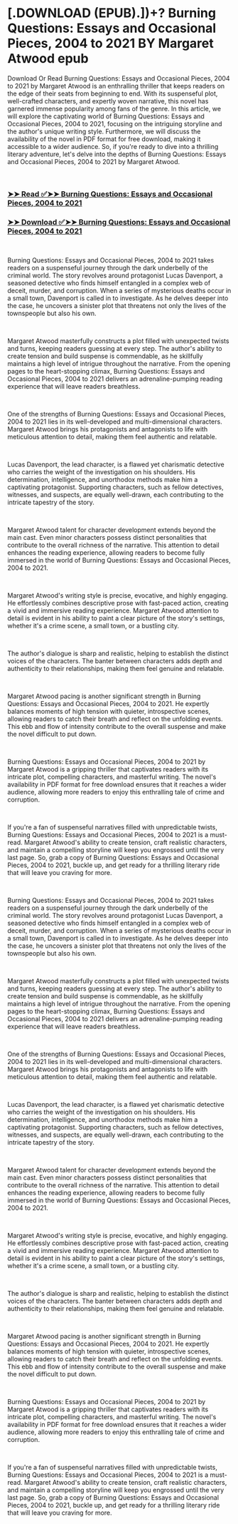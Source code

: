 # [.DOWNLOAD (EPUB).])+? Burning Questions: Essays and Occasional Pieces, 2004 to 2021 BY Margaret Atwood epub

<p>Download Or Read Burning Questions: Essays and Occasional Pieces, 2004 to 2021 by Margaret Atwood is an enthralling thriller that keeps readers on the edge of their seats from beginning to end. With its suspenseful plot, well-crafted characters, and expertly woven narrative, this novel has garnered immense popularity among fans of the genre. In this article, we will explore the captivating world of Burning Questions: Essays and Occasional Pieces, 2004 to 2021, focusing on the intriguing storyline and the author's unique writing style. Furthermore, we will discuss the availability of the novel in PDF format for free download, making it accessible to a wider audience. So, if you're ready to dive into a thrilling literary adventure, let's delve into the depths of Burning Questions: Essays and Occasional Pieces, 2004 to 2021 by Margaret Atwood.</p>
<p>&nbsp;</p>

### [➤➤ Read ✅➤➤ Burning Questions: Essays and Occasional Pieces, 2004 to 2021](https://pdf2worldwide.blogspot.com/id/58210662)

### [➤➤ Download ✅➤➤ Burning Questions: Essays and Occasional Pieces, 2004 to 2021](https://pdf2worldwide.blogspot.com/id/58210662)

<p>&nbsp;</p>
<p>Burning Questions: Essays and Occasional Pieces, 2004 to 2021 takes readers on a suspenseful journey through the dark underbelly of the criminal world. The story revolves around protagonist Lucas Davenport, a seasoned detective who finds himself entangled in a complex web of deceit, murder, and corruption. When a series of mysterious deaths occur in a small town, Davenport is called in to investigate. As he delves deeper into the case, he uncovers a sinister plot that threatens not only the lives of the townspeople but also his own.</p>
<p>&nbsp;</p>
<p>Margaret Atwood masterfully constructs a plot filled with unexpected twists and turns, keeping readers guessing at every step. The author's ability to create tension and build suspense is commendable, as he skillfully maintains a high level of intrigue throughout the narrative. From the opening pages to the heart-stopping climax, Burning Questions: Essays and Occasional Pieces, 2004 to 2021 delivers an adrenaline-pumping reading experience that will leave readers breathless.</p>
<p>&nbsp;</p>
<p>One of the strengths of Burning Questions: Essays and Occasional Pieces, 2004 to 2021 lies in its well-developed and multi-dimensional characters. Margaret Atwood brings his protagonists and antagonists to life with meticulous attention to detail, making them feel authentic and relatable.</p>
<p>&nbsp;</p>
<p>Lucas Davenport, the lead character, is a flawed yet charismatic detective who carries the weight of the investigation on his shoulders. His determination, intelligence, and unorthodox methods make him a captivating protagonist. Supporting characters, such as fellow detectives, witnesses, and suspects, are equally well-drawn, each contributing to the intricate tapestry of the story.</p>
<p>&nbsp;</p>
<p>Margaret Atwood talent for character development extends beyond the main cast. Even minor characters possess distinct personalities that contribute to the overall richness of the narrative. This attention to detail enhances the reading experience, allowing readers to become fully immersed in the world of Burning Questions: Essays and Occasional Pieces, 2004 to 2021.</p>
<p>&nbsp;</p>
<p>Margaret Atwood's writing style is precise, evocative, and highly engaging. He effortlessly combines descriptive prose with fast-paced action, creating a vivid and immersive reading experience. Margaret Atwood attention to detail is evident in his ability to paint a clear picture of the story's settings, whether it's a crime scene, a small town, or a bustling city.</p>
<p>&nbsp;</p>
<p>The author's dialogue is sharp and realistic, helping to establish the distinct voices of the characters. The banter between characters adds depth and authenticity to their relationships, making them feel genuine and relatable.</p>
<p>&nbsp;</p>
<p>Margaret Atwood pacing is another significant strength in Burning Questions: Essays and Occasional Pieces, 2004 to 2021. He expertly balances moments of high tension with quieter, introspective scenes, allowing readers to catch their breath and reflect on the unfolding events. This ebb and flow of intensity contribute to the overall suspense and make the novel difficult to put down.</p>
<p>&nbsp;</p>
<p>Burning Questions: Essays and Occasional Pieces, 2004 to 2021 by Margaret Atwood is a gripping thriller that captivates readers with its intricate plot, compelling characters, and masterful writing. The novel's availability in PDF format for free download ensures that it reaches a wider audience, allowing more readers to enjoy this enthralling tale of crime and corruption.</p>
<p>&nbsp;</p>
<p>If you're a fan of suspenseful narratives filled with unpredictable twists, Burning Questions: Essays and Occasional Pieces, 2004 to 2021 is a must-read. Margaret Atwood's ability to create tension, craft realistic characters, and maintain a compelling storyline will keep you engrossed until the very last page. So, grab a copy of Burning Questions: Essays and Occasional Pieces, 2004 to 2021, buckle up, and get ready for a thrilling literary ride that will leave you craving for more.</p>
<p>&nbsp;</p>
<p>Burning Questions: Essays and Occasional Pieces, 2004 to 2021 takes readers on a suspenseful journey through the dark underbelly of the criminal world. The story revolves around protagonist Lucas Davenport, a seasoned detective who finds himself entangled in a complex web of deceit, murder, and corruption. When a series of mysterious deaths occur in a small town, Davenport is called in to investigate. As he delves deeper into the case, he uncovers a sinister plot that threatens not only the lives of the townspeople but also his own.</p>
<p>&nbsp;</p>
<p>Margaret Atwood masterfully constructs a plot filled with unexpected twists and turns, keeping readers guessing at every step. The author's ability to create tension and build suspense is commendable, as he skillfully maintains a high level of intrigue throughout the narrative. From the opening pages to the heart-stopping climax, Burning Questions: Essays and Occasional Pieces, 2004 to 2021 delivers an adrenaline-pumping reading experience that will leave readers breathless.</p>
<p>&nbsp;</p>
<p>One of the strengths of Burning Questions: Essays and Occasional Pieces, 2004 to 2021 lies in its well-developed and multi-dimensional characters. Margaret Atwood brings his protagonists and antagonists to life with meticulous attention to detail, making them feel authentic and relatable.</p>
<p>&nbsp;</p>
<p>Lucas Davenport, the lead character, is a flawed yet charismatic detective who carries the weight of the investigation on his shoulders. His determination, intelligence, and unorthodox methods make him a captivating protagonist. Supporting characters, such as fellow detectives, witnesses, and suspects, are equally well-drawn, each contributing to the intricate tapestry of the story.</p>
<p>&nbsp;</p>
<p>Margaret Atwood talent for character development extends beyond the main cast. Even minor characters possess distinct personalities that contribute to the overall richness of the narrative. This attention to detail enhances the reading experience, allowing readers to become fully immersed in the world of Burning Questions: Essays and Occasional Pieces, 2004 to 2021.</p>
<p>&nbsp;</p>
<p>Margaret Atwood's writing style is precise, evocative, and highly engaging. He effortlessly combines descriptive prose with fast-paced action, creating a vivid and immersive reading experience. Margaret Atwood attention to detail is evident in his ability to paint a clear picture of the story's settings, whether it's a crime scene, a small town, or a bustling city.</p>
<p>&nbsp;</p>
<p>The author's dialogue is sharp and realistic, helping to establish the distinct voices of the characters. The banter between characters adds depth and authenticity to their relationships, making them feel genuine and relatable.</p>
<p>&nbsp;</p>
<p>Margaret Atwood pacing is another significant strength in Burning Questions: Essays and Occasional Pieces, 2004 to 2021. He expertly balances moments of high tension with quieter, introspective scenes, allowing readers to catch their breath and reflect on the unfolding events. This ebb and flow of intensity contribute to the overall suspense and make the novel difficult to put down.</p>
<p>&nbsp;</p>
<p>Burning Questions: Essays and Occasional Pieces, 2004 to 2021 by Margaret Atwood is a gripping thriller that captivates readers with its intricate plot, compelling characters, and masterful writing. The novel's availability in PDF format for free download ensures that it reaches a wider audience, allowing more readers to enjoy this enthralling tale of crime and corruption.</p>
<p>&nbsp;</p>
<p>If you're a fan of suspenseful narratives filled with unpredictable twists, Burning Questions: Essays and Occasional Pieces, 2004 to 2021 is a must-read. Margaret Atwood's ability to create tension, craft realistic characters, and maintain a compelling storyline will keep you engrossed until the very last page. So, grab a copy of Burning Questions: Essays and Occasional Pieces, 2004 to 2021, buckle up, and get ready for a thrilling literary ride that will leave you craving for more.</p>
<p>&nbsp;</p>

